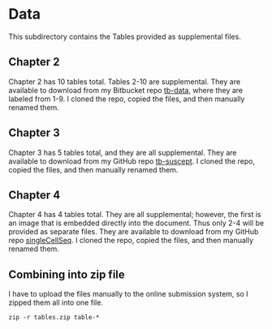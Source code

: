 # Data

This subdirectory contains the Tables provided as supplemental files.

## Chapter 2

Chapter 2 has 10 tables total. Tables 2-10 are supplemental. They are
available to download from my Bitbucket repo [tb-data][], where they
are labeled from 1-9. I cloned the repo, copied the files, and then
manually renamed them.

[tb-data]: https://bitbucket.org/jdblischak/tb-data

## Chapter 3

Chapter 3 has 5 tables total, and they are all supplemental. They are
available to download from my GitHub repo [tb-suscept][]. I cloned the
repo, copied the files, and then manually renamed them.

[tb-suscept]: https://github.com/jdblischak/tb-suscept

## Chapter 4

Chapter 4 has 4 tables total. They are all supplemental; however, the
first is an image that is embedded directly into the document. Thus
only 2-4 will be provided as separate files. They are available to
download from my GitHub repo [singleCellSeq][]. I cloned the repo,
copied the files, and then manually renamed them.

[singleCellSeq]: https://github.com/jdblischak/singleCellSeq

## Combining into zip file

I have to upload the files manually to the online submission system,
so I zipped them all into one file.

```
zip -r tables.zip table-*
```
